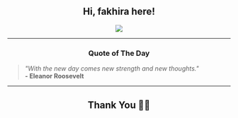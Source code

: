 <h2 align="center"> Hi, fakhira here!</h2>

<p align="center">
<a href="https://github.com/fakhiralkda" alt="github streak"><img src="https://dvst-streak.herokuapp.com/?user=fakhiralkda&theme=tokyonight&fire=DD472C"></a>
</p>

<hr>
<h3 align="center">Quote of The Day</h3>
<p align="center">
<blockquote>
<i>"With the new day comes new strength and new thoughts."</i>
<br>
<b>- Eleanor Roosevelt</b>
</blockquote>
</p>


<hr>
<h2 align="center">Thank You 🙏🏼</h2>
